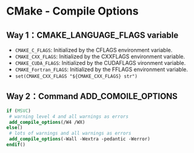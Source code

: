 # CMake - Compile Options

## Way 1：CMAKE_LANGUAGE_FLAGS variable

-   `CMAKE_C_FLAGS`: Initialized by the CFLAGS environment variable.
-   `CMAKE_CXX_FLAGS`: Initialized by the CXXFLAGS environment variable.
-   `CMAKE_CUDA_FLAGS`: Initialized by the CUDAFLAGS vironment variable.
-   `CMAKE_Fortran_FLAGS`: Initialized by the FFLAGS environment variable.
- `set(CMAKE_CXX_FLAGS "${CMAKE_CXX_FLAGS} str")`

## Way 2：Command ADD_COMOILE_OPTIONS

```cmake
if (MSVC)
 # warning level 4 and all warnings as errors
 add_compile_options(/W4 /WX)
else()
 # lots of warnings and all warnings as errors
 add_compile_options(-Wall -Wextra -pedantic -Werror)
endif()
```

